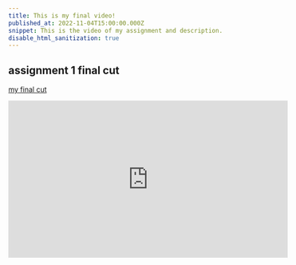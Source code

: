 ```yaml
---
title: This is my final video!
published_at: 2022-11-04T15:00:00.000Z
snippet: This is the video of my assignment and description.
disable_html_sanitization: true
---
```

## assignment 1 final cut

[my final cut](https://youtu.be/-egmYtqObHI?si=9ToyUQ08QG43L-SP)
<iframe width="560" height="315" src="https://www.youtube.com/embed/-egmYtqObHI?si=9ToyUQ08QG43L-SP" title="YouTube video player" frameborder="0" allow="accelerometer; autoplay; clipboard-write; encrypted-media; gyroscope; picture-in-picture; web-share" referrerpolicy="strict-origin-when-cross-origin" allowfullscreen></iframe>


